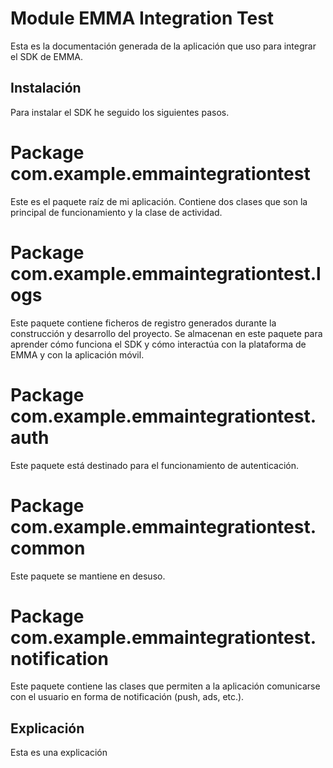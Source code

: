 # Module EMMA Integration Test

Esta es la documentación generada de la aplicación que uso para integrar el SDK de EMMA.

## Instalación

Para instalar el SDK he seguido los siguientes pasos.

# Package com.example.emmaintegrationtest

Este es el paquete raíz de mi aplicación. Contiene dos clases que son la principal de funcionamiento
y la clase de actividad.

# Package com.example.emmaintegrationtest.logs

Este paquete contiene ficheros de registro generados durante la construcción y desarrollo del
proyecto. Se almacenan en este paquete para aprender cómo funciona el SDK y cómo interactúa con la
plataforma de EMMA y con la aplicación móvil.

# Package com.example.emmaintegrationtest.auth

Este paquete está destinado para el funcionamiento de autenticación.

# Package com.example.emmaintegrationtest.common

Este paquete se mantiene en desuso.

# Package com.example.emmaintegrationtest.notification

Este paquete contiene las clases que permiten a la aplicación comunicarse con el usuario en forma de
notificación (push, ads, etc.).

## Explicación

Esta es una explicación